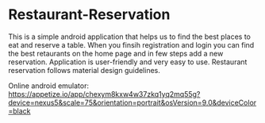# Restaurant-Reservation
This is a simple android application that helps us to find the best places to eat and reserve a table. When you finsih registration and login
you can find the best retaurants on the home page and in few steps add a new reservation. Application is user-friendly and very easy to use.
Restaurant reservation follows  material design guidelines.

Online android emulator: https://appetize.io/app/chexym8kxw4w37zkq1yq2mq55g?device=nexus5&scale=75&orientation=portrait&osVersion=9.0&deviceColor=black

